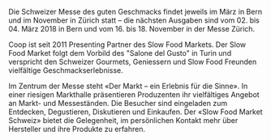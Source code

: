 Die Schweizer Messe des guten Geschmacks findet jeweils im März in Bern und im November in Zürich statt – die nächsten Ausgaben sind vom 02. bis 04. März 2018 in Bern und vom 16. bis 18. November in der Messe Zürich.

Coop ist seit 2011 Presenting Partner des Slow Food Markets. Der Slow Food Market folgt dem Vorbild des "Salone del Gusto" in Turin und verspricht den Schweizer Gourmets, Geniessern und Slow Food Freunden vielfältige Geschmackserlebnisse.


Im Zentrum der Messe steht «Der Markt – ein Erlebnis für die Sinne». In einer riesigen Markthalle präsentieren Produzenten ihr vielfältiges Angebot an Markt- und Messeständen. Die Besucher sind eingeladen zum Entdecken, Degustieren, Diskutieren und Einkaufen. Der «Slow Food Market Schweiz» bietet die Gelegenheit, im persönlichen Kontakt mehr über Hersteller und ihre Produkte zu erfahren.
